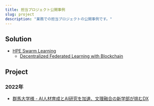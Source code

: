 ```yaml
---
title: 担当プロジェクト公開事例
slug: project
description: "業務での担当プロジェクトの公開事例です。"
---
```


## Solution

- [HPE Swarm Learning](https://github.com/HewlettPackard/swarm-learning)
    - [Decentralized Federated Learning with Blockchain](https://speakerdeck.com/imokuri/decentralized-federated-learning-with-blockchain)

## Project

### 2022年

- [群馬大学様 - AI人材育成とAI研究を加速、文理融合の新学部が挑むDX](https://www.hpe.com/jp/ja/customer-case-studies/services-gunma-u.html)
